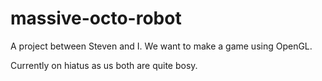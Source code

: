 massive-octo-robot
==================

A project between Steven and I. We want to make a game using OpenGL.

Currently on hiatus as us both are quite bosy.
